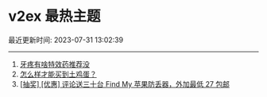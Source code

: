 # v2ex 最热主题

最近更新时间: 2023-07-31 13:02:39

--- 
1. [牙疼有啥特效药推荐没](https://www.v2ex.com/t/961066) 
2. [怎么样才能买到土鸡蛋？](https://www.v2ex.com/t/961089) 
3. [[抽奖] [优惠] 评论送三十台 Find My 苹果防丢器，外加最低 27 包邮](https://www.v2ex.com/t/961108) 
